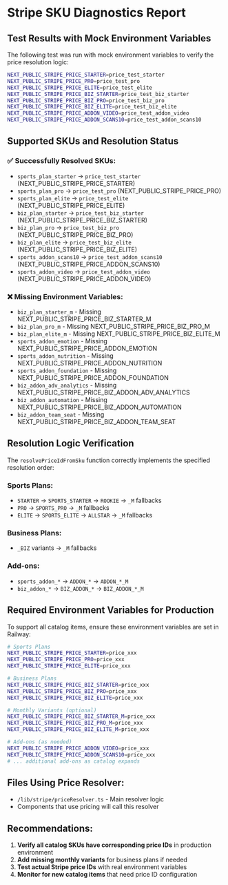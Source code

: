 # Stripe SKU Diagnostics Report

## Test Results with Mock Environment Variables

The following test was run with mock environment variables to verify the price resolution logic:

```bash
NEXT_PUBLIC_STRIPE_PRICE_STARTER=price_test_starter
NEXT_PUBLIC_STRIPE_PRICE_PRO=price_test_pro
NEXT_PUBLIC_STRIPE_PRICE_ELITE=price_test_elite
NEXT_PUBLIC_STRIPE_PRICE_BIZ_STARTER=price_test_biz_starter
NEXT_PUBLIC_STRIPE_PRICE_BIZ_PRO=price_test_biz_pro
NEXT_PUBLIC_STRIPE_PRICE_BIZ_ELITE=price_test_biz_elite
NEXT_PUBLIC_STRIPE_PRICE_ADDON_VIDEO=price_test_addon_video
NEXT_PUBLIC_STRIPE_PRICE_ADDON_SCANS10=price_test_addon_scans10
```

## Supported SKUs and Resolution Status

### ✅ Successfully Resolved SKUs:
- `sports_plan_starter` → `price_test_starter` (NEXT_PUBLIC_STRIPE_PRICE_STARTER)
- `sports_plan_pro` → `price_test_pro` (NEXT_PUBLIC_STRIPE_PRICE_PRO)
- `sports_plan_elite` → `price_test_elite` (NEXT_PUBLIC_STRIPE_PRICE_ELITE)
- `biz_plan_starter` → `price_test_biz_starter` (NEXT_PUBLIC_STRIPE_PRICE_BIZ_STARTER)
- `biz_plan_pro` → `price_test_biz_pro` (NEXT_PUBLIC_STRIPE_PRICE_BIZ_PRO)
- `biz_plan_elite` → `price_test_biz_elite` (NEXT_PUBLIC_STRIPE_PRICE_BIZ_ELITE)
- `sports_addon_scans10` → `price_test_addon_scans10` (NEXT_PUBLIC_STRIPE_PRICE_ADDON_SCANS10)
- `sports_addon_video` → `price_test_addon_video` (NEXT_PUBLIC_STRIPE_PRICE_ADDON_VIDEO)

### ❌ Missing Environment Variables:
- `biz_plan_starter_m` - Missing NEXT_PUBLIC_STRIPE_PRICE_BIZ_STARTER_M
- `biz_plan_pro_m` - Missing NEXT_PUBLIC_STRIPE_PRICE_BIZ_PRO_M
- `biz_plan_elite_m` - Missing NEXT_PUBLIC_STRIPE_PRICE_BIZ_ELITE_M
- `sports_addon_emotion` - Missing NEXT_PUBLIC_STRIPE_PRICE_ADDON_EMOTION
- `sports_addon_nutrition` - Missing NEXT_PUBLIC_STRIPE_PRICE_ADDON_NUTRITION
- `sports_addon_foundation` - Missing NEXT_PUBLIC_STRIPE_PRICE_ADDON_FOUNDATION
- `biz_addon_adv_analytics` - Missing NEXT_PUBLIC_STRIPE_PRICE_BIZ_ADDON_ADV_ANALYTICS
- `biz_addon_automation` - Missing NEXT_PUBLIC_STRIPE_PRICE_BIZ_ADDON_AUTOMATION
- `biz_addon_team_seat` - Missing NEXT_PUBLIC_STRIPE_PRICE_BIZ_ADDON_TEAM_SEAT

## Resolution Logic Verification

The `resolvePriceIdFromSku` function correctly implements the specified resolution order:

### Sports Plans:
- `STARTER` → `SPORTS_STARTER` → `ROOKIE` → `_M` fallbacks
- `PRO` → `SPORTS_PRO` → `_M` fallbacks
- `ELITE` → `SPORTS_ELITE` → `ALLSTAR` → `_M` fallbacks

### Business Plans:
- `_BIZ` variants → `_M` fallbacks

### Add-ons:
- `sports_addon_*` → `ADDON_*` → `ADDON_*_M`
- `biz_addon_*` → `BIZ_ADDON_*` → `BIZ_ADDON_*_M`

## Required Environment Variables for Production

To support all catalog items, ensure these environment variables are set in Railway:

```bash
# Sports Plans
NEXT_PUBLIC_STRIPE_PRICE_STARTER=price_xxx
NEXT_PUBLIC_STRIPE_PRICE_PRO=price_xxx
NEXT_PUBLIC_STRIPE_PRICE_ELITE=price_xxx

# Business Plans
NEXT_PUBLIC_STRIPE_PRICE_BIZ_STARTER=price_xxx
NEXT_PUBLIC_STRIPE_PRICE_BIZ_PRO=price_xxx
NEXT_PUBLIC_STRIPE_PRICE_BIZ_ELITE=price_xxx

# Monthly Variants (optional)
NEXT_PUBLIC_STRIPE_PRICE_BIZ_STARTER_M=price_xxx
NEXT_PUBLIC_STRIPE_PRICE_BIZ_PRO_M=price_xxx
NEXT_PUBLIC_STRIPE_PRICE_BIZ_ELITE_M=price_xxx

# Add-ons (as needed)
NEXT_PUBLIC_STRIPE_PRICE_ADDON_VIDEO=price_xxx
NEXT_PUBLIC_STRIPE_PRICE_ADDON_SCANS10=price_xxx
# ... additional add-ons as catalog expands
```

## Files Using Price Resolver:
- `/lib/stripe/priceResolver.ts` - Main resolver logic
- Components that use pricing will call this resolver

## Recommendations:
1. **Verify all catalog SKUs have corresponding price IDs** in production environment
2. **Add missing monthly variants** for business plans if needed
3. **Test actual Stripe price IDs** with real environment variables
4. **Monitor for new catalog items** that need price ID configuration